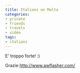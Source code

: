```yaml
---
title: Italians on Malta
categories:
- private
- friends
- travels
- video
tags:
- italians
---
```

  
E' troppo forte! :)

Grazie <http://www.awflasher.com/>

